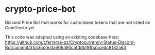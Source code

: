 # crypto-price-bot
Discord Price Bot that works for customised tokens that are not listed on CoinGecko yet.

This code was adapted using an existing codebase here:
https://github.com/cferreras-zz/Cryptocurrency-Status-Discord-Bot/commit/31dc6a2eafa668a90cafddbf91ba5ce4c8132a63